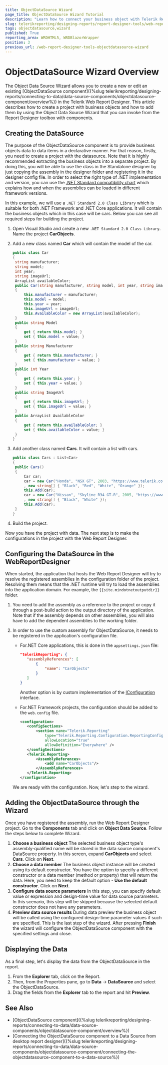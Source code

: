 ```yaml
---
title: ObjectDataSource Wizard
page_title: ObjectDataSource Wizard Tutorial
description: "Learn how to connect your business object with Telerik Reports through the dedicated Web Report Designer's ObjectDataSource Wizard."
slug: telerikreporting/designing-reports/report-designer-tools/web-report-designer/tools/objectdatasource-wizard
tags: objectdatasource,wizard
published: True
reporting_area: WRDHTML5, WRDBlazorWrapper
position: 3
previous_url: /web-report-designer-tools-objectdatasource-wizard
---
```


# ObjectDataSource Wizard Overview

The Object Data Source Wizard allows you to create a new or edit an existing [ObjectDataSource component]({%slug telerikreporting/designing-reports/connecting-to-data/data-source-components/objectdatasource-component/overview%}) in the Telerik Web Report Designer. This article describes how to create a project with business objects and how to add them by using the Object Data Source Wizard that you can invoke from the Report Designer toolbox with components.

## Creating the DataSource

The purpose of the ObjectDataSource component is to provide business objects data to data items in a declarative manner. For that reason, firstly, you need to create a project with the datasource. Note that it is highly recommended extracting the business objects into a separate project. By doing this, you will be able to use the class in the Standalone designer by just copying the assembly in the designer folder and registering it in the designer config file. In order to select the right type of .NET implementation and version, you can use the [.NET Standard compatibility chart](https://learn.microsoft.com/en-us/dotnet/standard/net-standard?tabs=net-standard-2-0) which explains how and when the assemblies can be loaded in different framework versions.

In this example, we will use a `.NET Standard 2.0 Class Library` which is suitable for both .NET Framework and .NET Core applications. It will contain the business objects which in this case will be cars. Below you can see all required steps for building the project.

1. Open Visual Studio and create a new `.NET Standard 2.0 Class Library`. Name the project **CarObjects**.
1. Add a new class named **Car** which will contain the model of the car.

   ```C#
   public class Car
   {
   	string manufacturer;
   	string model;
   	int year;
   	string imageUrl;
   	ArrayList availableColor;
   	public Car(string manufacturer, string model, int year, string imageUrl, string[] availableColor)
   	{
   		this.manufacturer = manufacturer;
   		this.model = model;
   		this.year = year;
   		this.imageUrl = imageUrl;
   		this.AvailableColor = new ArrayList(availableColor);
   	}
   	public string Model
   	{
   		get { return this.model; }
   		set { this.model = value; }
   	}
   	public string Manufacturer
   	{
   		get { return this.manufacturer; }
   		set { this.manufacturer = value; }
   	}
   	public int Year
   	{
   		get { return this.year; }
   		set { this.year = value; }
   	}
   	public string ImageUrl
   	{
   		get { return this.imageUrl; }
   		set { this.imageUrl = value; }
   	}
   	public ArrayList AvailableColor
   	{
   		get { return this.availableColor; }
   		set { this.availableColor = value; }
   	}
   }
   ```

1. Add another class named **Cars**. It will contain a list with cars.

   ```C#
   public class Cars : List<Car>
   {
   	public Cars()
   	{
   		Car car;
   		car = new Car("Honda", "NSX GT", 2003, "https://www.telerik.com/images/reporting/cars/NSXGT_7.jpg"
   		, new string[] { "Black", "Red", "White", "Orange" });
   		this.Add(car);
   		car = new Car("Nissan", "Skyline R34 GT-R", 2005, "https://www.telerik.com/images/reporting/cars/EVLR34_1.jpg"
   		, new string[] { "Black", "White" });
   		this.Add(car);
   	}
   }
   ```

1. Build the project.

Now you have the project with data. The next step is to make the configurations in the project with the Web Report Designer.

## Configuring the DataSource in the WebReportDesigner

When started, the application that hosts the Web Report Designer will try to resolve the registered assemblies in the configuration folder of the project. Resolving them means that the .NET runtime will try to load the assemblies into the application domain. For example, the `{{site.mindotnetoutputdir}}` folder.

1. You need to add the assembly as a reference to the project or copy it through a post-build action to the output directory of the application. Note that if the assembly depends on other assemblies, you will also have to add the dependent assemblies to the working folder.
1. In order to use the custom assembly for ObjectDataSource, it needs to be registered in the application's configuration file.

   - For.NET Core applications, this is done in the `appsettings.json` file:

     ```JSON
     "telerikReporting": {
     	"assemblyReferences": [
     		{
     			"name": "CarObjects"
     		}
     	]
     }
     ```

     Another option is by custom implementation of the [IConfiguration](https://learn.microsoft.com/en-us/dotnet/api/microsoft.extensions.configuration.iconfiguration?view=dotnet-plat-ext-7.0) interface.

   - For.NET Framework projects, the configuration should be added to the `web.config` file.

     ```XML
     <configuration>
     	<configSections>
     		<section name="Telerik.Reporting"
     			type="Telerik.Reporting.Configuration.ReportingConfigurationSection, Telerik.Reporting"
     			allowLocation="true"
     			allowDefinition="Everywhere" />
     	</configSections>
     	<Telerik.Reporting>
     		<AssemblyReferences>
     			<add name="CarObjects"/>
     		</AssemblyReferences>
     	</Telerik.Reporting>
     </configuration>
     ```

   We are ready with the configuration. Now, let's step to the wizard.

## Adding the ObjectDataSource through the Wizard

Once you have registered the assembly, run the Web Report Designer project. Go to the **Components** tab and click on **Object Data Source**. Follow the steps below to complete Wizard.

1. **Choose a business object** The selected business object type's assembly-qualified name will be stored in the data source component's DataSource property. In this screen, expand **CarObjects** and select **Cars**. Click on **Next**.
1. **Choose a data member** The business object instance will be created using its default constructor. You have the option to specify a different constructor or a data member (method or property) that will return the data. Here, you need to keep the default option - **Use the default constructor**. Click on **Next**.
1. **Configure data source parameters** In this step, you can specify default value or expression and design-time value for data source parameters. In this scenario, this step will be skipped because the selected default constructor does not have any parameters.
1. **Preview data source results** During data preview the business object will be called using the configured design-time parameter values if such are specified. This is the last step of the wizard. After pressing **Finish** the wizard will configure the ObjectDataSource component with the specified settings and close.

## Displaying the Data

As a final step, let's display the data from the ObjectDataSource in the report.

1. From the **Explorer** tab, click on the Report.
1. Then, from the Properties pane, go to **Data** -> **DataSource** and select the ObjectDataSource.
1. Drag the fields from the **Explorer** tab to the report and hit **Preview**.

## See Also

- [ObjectDataSource component]({%slug telerikreporting/designing-reports/connecting-to-data/data-source-components/objectdatasource-component/overview%})
- [Connecting the ObjectDataSource component to a Data Source from desktop report designer]({%slug telerikreporting/designing-reports/connecting-to-data/data-source-components/objectdatasource-component/connecting-the-objectdatasource-component-to-a-data-source%})
